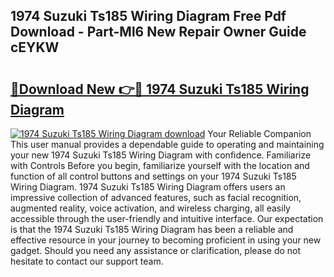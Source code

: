 ## 1974 Suzuki Ts185 Wiring Diagram Free Pdf Download - Part-Ml6 New Repair Owner Guide cEYKW

# <h2><a href="http://dfp4fbw.blite.top/?on=1974+Suzuki+Ts185+Wiring+Diagram">🔗Download New 👉🔴 1974 Suzuki Ts185 Wiring Diagram</a></h2>

[![1974 Suzuki Ts185 Wiring Diagram download](https://i.imgur.com/lujVjoI.png)](http://dfp4fbw.blite.top/?on=1974+Suzuki+Ts185+Wiring+Diagram)
Your Reliable Companion This user manual provides a dependable guide to operating and maintaining your new 1974 Suzuki Ts185 Wiring Diagram with confidence. Familiarize with Controls Before you begin, familiarize yourself with the location and function of all control buttons and settings on your 1974 Suzuki Ts185 Wiring Diagram. 1974 Suzuki Ts185 Wiring Diagram offers users an impressive collection of advanced features, such as facial recognition, augmented reality, voice activation, and wireless charging, all easily accessible through the user-friendly and intuitive interface. Our expectation is that the 1974 Suzuki Ts185 Wiring Diagram has been a reliable and effective resource in your journey to becoming proficient in using your new gadget. Should you need any assistance or clarification, please do not hesitate to contact our support team.
